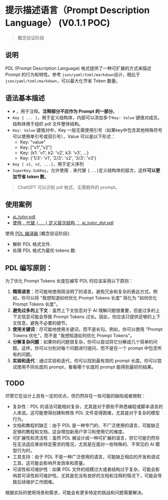 # 提示描述语言（Prompt Description Language） (V0.1.1 POC)

> 概念验证阶段

## 说明

PDL (Prompt Description Language) 格式提供了一种可扩展的方式来描述 Prompt 的行为和特性。参考 `json/yaml/toml/markdown`设计，相比于 `json/yaml/toml/markdown`，可以最大化节省 Token 数量。

## 语法基本描述

- `#` ，用于注释。**注释部分不应作为 Prompt 的一部分**。
- `Key { ... }`，用于定义结构体，内部可以添加多个`Key: Value` 键值对成员。结构体用于组织 pdl 文件整体结构。
- `Key: Value` 键值对中，Key 一般无需使用引号（如果key中包含其他特殊符号可以使用单引号或双引号），Value 可以是以下形式：
    - Key: "value"
    - Key: ["v1","v2"]
    - Key: {k1: 'v1', k2: 'v2', k3: 'v3', ...}
    - Key: {'1/3': 'v1', '2/3': 'v2', '3/3': 'v3'}
- `Key [ v1, v2, ...]`，用于定义序列
- `SuperKey.SubKey`，允许使用 `.` 来代替 `{...}`定义结构体的层次，这样**可以更加节省 token 数**。

> ChatGPT 可以识别 pdl 格式，无需额外的 prompt。

## 使用案例

- [ai_tutor.pdl](./templates/ai_tutor.pdl)
- [使用 `.` 代替 `{...}` 定义层次结构 ： ai_tutor_dot.pdl](./templates/ai_tutor_dot.pdl)

使用 [PDL 编译器](./pdl_-ompiler/README.md) [概念验证阶段]:

- 解析 PDL 格式文件.
- 处理 PDL 格式为最优 tokens 数.

## PDL 编写原则：

为了优化 Prompt Tokens 长度在编写 PDL 时应该采用以下原则：

1. **精简语言**：尽可能地使用简洁明了的语言。避免冗余和复杂的表达方式。例如，你可以将 "我想知道如何优化 Prompt Tokens 长度" 简化为 "如何优化 Prompt Tokens 长度"。
2. **避免过多的上下文**：虽然上下文信息对于 AI 理解问题很重要，但是过多的上下文信息可能会导致 Prompt Tokens 过长。因此，你应该只提供足够的上下文信息，避免不必要的细节。
3. **使用关键词**：尽可能地使用关键词，而不是长句。例如，你可以使用 "Prompt Tokens 优化"，而不是 "我想知道如何优化 Prompt Tokens"。
4. **分解复杂问题**：如果你的问题很复杂，你可以尝试将它分解成几个简单的问题。这样，你可以分别对每个问题进行提问，而不是在一个 prompt 中包含所有的问题。
5. **实验和迭代**：通过实验和迭代，你可以找到最有效的 prompt 长度。你可以尝试使用不同长度的 prompt，看看哪个长度的 prompt 能得到最好的结果。

## TODO

尽管它在设计上具有一定的优点，但仍然存在一些可能的缺陷或者限制：

- 复杂性：PDL 的语法可能相对复杂，尤其是对于那些不熟悉编程或脚本语言的人来说。这可能使得创建和修改 PDL 文件变得困难，尤其是对于复杂的模型行为。
- 文档和教程的缺乏：由于 PDL 是一种专门的、不广泛使用的语言，可能缺乏足够的教程和文档，这会增加新用户学习和使用它的难度。
- 可扩展性和灵活性：虽然 PDL 被设计成一种可扩展的语言，但它可能仍然存在无法适应某些特定需求的情况，尤其是在面对一些特殊的、不常见的 AI 模型行为时。
- 工具支持：由于 PDL 不是一种广泛使用的语言，可能缺乏相应的开发和调试工具，这可能会影响开发效率和质量。
- 可读性和可维护性：如果 PDL 文件的规模过大或者结构过于复杂，可能会影响其可读性和可维护性。尤其是在没有良好的文档和注释的情况下，可能会导致后续维护工作困难。

根据实际的使用场景和需求，可能会有更多特定的挑战和问题需要解决。


